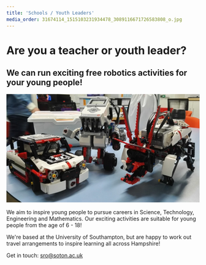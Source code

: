 ```yaml
---
title: 'Schools / Youth Leaders'
media_order: 31674114_1515103231934478_3089116671726583808_o.jpg
---
```


# Are you a teacher or youth leader?

## We can run exciting free robotics activities for your young people!

![Some of our robots](31674114_1515103231934478_3089116671726583808_o.jpg)

We aim to inspire young people to pursue careers in Science, Technology, Engineering and Mathematics. Our exciting activities are suitable for young people from the age of 6 - 18!

We're based at the University of Southampton, but are happy to work out travel arrangements to inspire learning all across Hampshire!

Get in touch: sro@soton.ac.uk